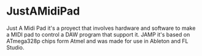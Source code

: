# JustAMidiPad
 Just A Midi Pad it's a proyect that involves hardware and software to make a MIDI pad to control a DAW program that support it. JAMP it's based on ATmega328p chips form Atmel and was made for use in Ableton and FL Studio.
